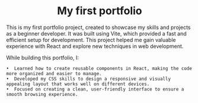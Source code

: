 <h1 align=center> My first portfolio </h1>

  This is my first portfolio project, created to showcase my skills and projects as a beginner developer. It was built using Vite, which provided a fast and efficient setup for development. This project helped me gain valuable experience with React and explore new techniques in web development.

While building this portfolio, I:

	•  Learned how to create reusable components in React, making the code more organized and easier to manage.
	•  Developed my CSS skills to design a responsive and visually appealing layout that works well on different devices.
	•  Focused on creating a clean, user-friendly interface to ensure a smooth browsing experience.

